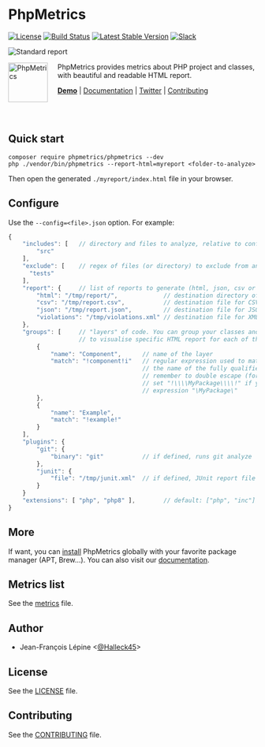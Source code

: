 # PhpMetrics


[![License](https://poser.pugx.org/phpmetrics/phpmetrics/license.svg)](https://packagist.org/packages/phpmetrics/phpmetrics)
[![Build Status](https://secure.travis-ci.org/phpmetrics/PhpMetrics.svg)](http://travis-ci.org/phpmetrics/PhpMetrics)
[![Latest Stable Version](https://poser.pugx.org/phpmetrics/phpmetrics/v/stable.svg)](https://packagist.org/packages/phpmetrics/phpmetrics)
[![Slack](https://img.shields.io/badge/slack/phpmetrics-yellow.svg?logo=slack)](https://join.slack.com/t/phpmetrics/shared_invite/enQtODU3MjQ4ODAxOTM5LWRhOGFhODMxN2JmMDRmOGVjNGQ0ZjNjNzVlNDIwNzQ2MWQ2YzgxYmRlNmM5NzIzZjlhYTFjZjZhYzAyMjM0YmE)



![Standard report](https://github.com/phpmetrics/PhpMetrics/raw/master/doc/overview.png)


<img src="https://phpmetrics.org/imagesmetrics-maintenability.png" height="80px" alt="PhpMetrics" align="left" style="margin-right:20px"/>

PhpMetrics provides metrics about PHP project and classes, with beautiful and readable HTML report. 

<b>[Demo](http://www.phpmetrics.org/report/latest/index.html)</b> | [Documentation](http://www.phpmetrics.org/documentation/index.html) | [Twitter](https://twitter.com/Halleck45) | [Contributing](https://github.com/phpmetrics/PhpMetrics/blob/master/doc/contributing.md)

<br/><br/>


## Quick start

    composer require phpmetrics/phpmetrics --dev
    php ./vendor/bin/phpmetrics --report-html=myreport <folder-to-analyze>
    
Then open the generated `./myreport/index.html` file in your browser. 

## Configure

Use the `--config=<file>.json` option. For example:

```js
{
    "includes": [   // directory and files to analyze, relative to config file directory 
        "src"
    ],
    "exclude": [    // regex of files (or directory) to exclude from analyze
      "tests"
    ],
    "report": {     // list of reports to generate (html, json, csv or violation)
        "html": "/tmp/report/",             // destination directory of HTML report 
        "csv": "/tmp/report.csv",           // destination file for CSV report
        "json": "/tmp/report.json",         // destination file for JSON report
        "violations": "/tmp/violations.xml" // destination file for XML violations report
    },
    "groups": [     // "layers" of code. You can group your classes and packages by regex, 
                    // to visualise specific HTML report for each of them
        {
            "name": "Component",      // name of the layer
            "match": "!component!i"   // regular expression used to match the group (based on 
                                      // the name of the fully qualified class name)
                                      // remember to double escape (for json, then for regex): 
                                      // set "!\\\\MyPackage\\\\!" if you want to capture  
                                      // expression "\MyPackage\"
        },
        {
            "name": "Example",
            "match": "!example!"
        }
    ],
    "plugins": {
        "git": {
            "binary": "git"           // if defined, runs git analyze
        },
        "junit": {
            "file": "/tmp/junit.xml"  // if defined, JUnit report file will be analyzed            
        }
    }
    "extensions": [ "php", "php8" ],        // default: ["php", "inc"]
}
```

## More

If want, you can [install](doc/installation.md) PhpMetrics globally with your favorite package manager (APT, Brew...). You can also visit our [documentation](http://www.phpmetrics.org/documentation/index.html).


## Metrics list

See the [metrics](doc/metrics.md) file.

## Author

+ Jean-François Lépine <[@Halleck45](https://twitter.com/Halleck45)>

## License

See the [LICENSE](LICENSE) file.

## Contributing

See the [CONTRIBUTING](doc/contributing.md) file.

